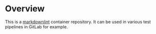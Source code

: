 # Overview

This is a [markdownlint](https://github.com/markdownlint/markdownlint)
container repository. It can be used in various test pipelines in GitLab for
example.



